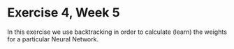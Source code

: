 # Exercise 4, Week 5
In this exercise we use backtracking in order to calculate (learn) the weights for a particular Neural Network. 
